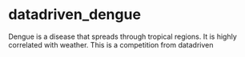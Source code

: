 # datadriven_dengue

Dengue is a disease that spreads through tropical regions. It is highly correlated with weather. This is a competition from datadriven 

